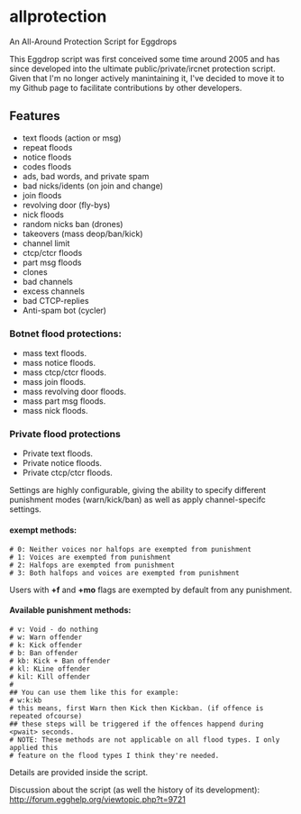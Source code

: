 # allprotection
An All-Around Protection Script for Eggdrops

This Eggdrop script was first conceived some time around 2005 and has since developed into the ultimate public/private/ircnet protection script. Given that I'm no longer actively manintaining it, I've decided to move it to my Github page to facilitate contributions by other developers.

## Features

- text floods (action or msg)
- repeat floods
- notice floods
- codes floods
- ads, bad words, and private spam
- bad nicks/idents (on join and change)
- join floods
- revolving door (fly-bys)
- nick floods
- random nicks ban (drones)
- takeovers (mass deop/ban/kick)
- channel limit
- ctcp/ctcr floods
- part msg floods
- clones
- bad channels
- excess channels
- bad CTCP-replies
- Anti-spam bot (cycler)

### Botnet flood protections:
- mass text floods.
- mass notice floods.
- mass ctcp/ctcr floods.
- mass join floods.
- mass revolving door floods.
- mass part msg floods.
- mass nick floods.

### Private flood protections
- Private text floods.
- Private notice floods.
- Private ctcp/ctcr floods.

Settings are highly configurable, giving the ability to specify different punishment modes (warn/kick/ban) as well as apply channel-specifc settings.

#### exempt methods:

    # 0: Neither voices nor halfops are exempted from punishment
    # 1: Voices are exempted from punishment
    # 2: Halfops are exempted from punishment
    # 3: Both halfops and voices are exempted from punishment

Users with **+f** and **+mo** flags are exempted by default from any punishment.

#### Available punishment methods:

    # v: Void - do nothing
    # w: Warn offender
    # k: Kick offender
    # b: Ban offender
    # kb: Kick + Ban offender
    # kl: KLine offender
    # kil: Kill offender
    #
    ## You can use them like this for example:
    # w:k:kb
    # this means, first Warn then Kick then Kickban. (if offence is repeated ofcourse)
    ## these steps will be triggered if the offences happend during <pwait> seconds.
    # NOTE: These methods are not applicable on all flood types. I only applied this
    # feature on the flood types I think they're needed.

Details are provided inside the script.

Discussion about the script (as well the history of its development): http://forum.egghelp.org/viewtopic.php?t=9721
